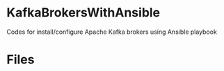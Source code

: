# KafkaBrokersWithAnsible
Codes for install/configure Apache Kafka brokers using Ansible playbook

# Files
